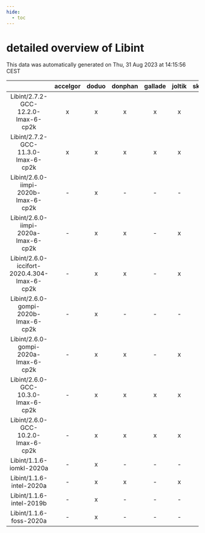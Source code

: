 ```yaml
---
hide:
  - toc
---
```


detailed overview of Libint
===========================


This data was automatically generated on Thu, 31 Aug 2023 at 14:15:56 CEST  

| |accelgor|doduo|donphan|gallade|joltik|skitty|swalot|victini|
| :---: | :---: | :---: | :---: | :---: | :---: | :---: | :---: | :---: |
|Libint/2.7.2-GCC-12.2.0-lmax-6-cp2k|x|x|x|x|x|x|x|x|
|Libint/2.7.2-GCC-11.3.0-lmax-6-cp2k|x|x|x|x|x|x|x|x|
|Libint/2.6.0-iimpi-2020b-lmax-6-cp2k|-|x|-|-|-|-|-|-|
|Libint/2.6.0-iimpi-2020a-lmax-6-cp2k|-|x|x|-|x|x|x|x|
|Libint/2.6.0-iccifort-2020.4.304-lmax-6-cp2k|-|x|x|-|x|-|-|-|
|Libint/2.6.0-gompi-2020b-lmax-6-cp2k|-|x|-|-|-|-|-|-|
|Libint/2.6.0-gompi-2020a-lmax-6-cp2k|-|x|x|-|x|x|x|x|
|Libint/2.6.0-GCC-10.3.0-lmax-6-cp2k|-|x|x|x|x|x|x|x|
|Libint/2.6.0-GCC-10.2.0-lmax-6-cp2k|-|x|x|x|x|x|x|x|
|Libint/1.1.6-iomkl-2020a|-|x|-|-|-|-|-|-|
|Libint/1.1.6-intel-2020a|-|x|x|-|x|x|x|x|
|Libint/1.1.6-intel-2019b|-|x|-|-|-|-|-|-|
|Libint/1.1.6-foss-2020a|-|x|-|-|-|-|-|-|
